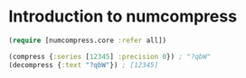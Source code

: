 # Introduction to numcompress

```clojure
(require [numcompress.core :refer all])

(compress {:series [12345] :precision 0}) ; "?qbW"
(decompress {:text "?qbW"}) ; [12345]
```
